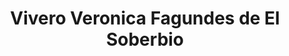 ---
title: "Vivero Veronica Fagundes de El Soberbio"
url: /el-soberbio/vivero-veronica-fagundes-de-el-soberbio/
shop: centro de jardinería
---